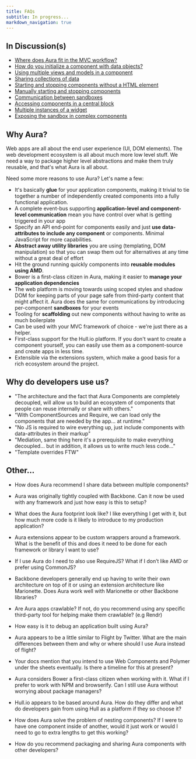 ```yaml
---
title: FAQs
subtitle: In progress...
markdown_navigation: true
---
```


## In Discussion(s)

* [Where does Aura fit in the MVC workflow?](https://github.com/aurajs/aura/issues/223)
* [How do you initialize a component with data objects?](https://github.com/aurajs/aura/issues/222)
* [Using multiple views and models in a component](https://github.com/aurajs/aura/issues/224)
* [Sharing collections of data](https://github.com/karlwestin/aura-example)
* [Starting and stopping components without a HTML element](https://github.com/aurajs/aura/issues/258)
* [Manually starting and stopping components](https://github.com/aurajs/aura/issues/247)
* [Communication between sandboxes](https://github.com/aurajs/aura/pull/193)
* [Accessing components in a central block](https://github.com/aurajs/aura/issues/296)
* [Multiple instances of a widget](https://github.com/aurajs/aura/issues/167)
* [Exposing the sandbox in complex components](https://github.com/aurajs/aura/issues/285)

## Why Aura?

Web apps are all about the end user experience (UI, DOM elements). The web development ecosystem is all about much more low level stuff. We need a way to package higher level abstractions and make them truly reusable, and that's what Aura is all about.

Need some more reasons to use Aura? Let's name a few:

* It's basically **glue** for your application components, making it trivial to tie together a number of independently created components into a fully functional application.
* A complete event-bus supporting **application-level and component-level communication** mean you have control over what is getting triggered in your app
* Specify an API end-point for components easily and just **use data-attributes to include any component** or components. Minimal JavaScript for more capabilities.
* **Abstract away utility libraries** you are using (templating, DOM manipulation) so that you can swap them out for alternatives at any time without a great deal of effort
* Hit the ground running quickly components into **reusable modules using AMD**.
* Bower is a first-class citizen in Aura, making it easier to **manage your application dependencies**
* The web platform is moving towards using scoped styles and shadow DOM for keeping parts of your page safe from third-party content that might affect it. Aura does the same for communications by introducing per-component **sandboxes** for your events
* Tooling for **scaffolding** out new components without having to write as much boilerplate
* Can be used with your MVC framework of choice - we're just there as a helper.
* First-class support for the Hull.io platform. If you don't want to create a component yourself, you can easily use them as a component-source and create apps in less time.
* Extensible via the extensions system, which make a good basis for a rich ecosystem around the project.



## Why do developers use us?

* "The architecture and the fact that Aura Components are completely decoupled, will allow us to build an ecosystem of components that people can reuse internally or share with others."
* "With ComponentSources and Require, we can load only the components that are needed by the app... at runtime."
* "No JS is required to wire everything up, just include components with data-attributes in their markup"
* "Mediation, same thing here it's a prerequisite to make everything decoupled... but in addition, it allows us to write much less code..."
* "Template overrides FTW"


## Other...

* How does Aura recommend I share data between multiple components?

* Aura was originally tightly coupled with Backbone. Can it now be used with any framework and just how easy is this to setup?

* What does the Aura footprint look like? I like everything I get with it, but how much more code is it likely to introduce to my production application?

* Aura extensions appear to be custom wrappers around a framework. What is the benefit of this and does it need to be done for each framework or library I want to use?

* If I use Aura do I need to also use RequireJS? What if I don’t like AMD or prefer using CommonJS?

* Backbone developers generally end up having to write their own architecture on top of it or using an extension architecture like Marionette. Does Aura work well with Marionette or other Backbone libraries?

* Are Aura apps crawlable? If not, do you recommend using any specific third-party tool for helping make them crawlable? (e.g Rendr)

* How easy is it to debug an application built using Aura?

* Aura appears to be a little similar to Flight by Twitter. What are the main differences between them and why or where should I use Aura instead of flight?

* Your docs mention that you intend to use Web Components and Polymer under the sheets eventually. Is there a timeline for this at present?

* Aura considers Bower a first-class citizen when working with it. What if I prefer to work with NPM and browserify. Can I still use Aura without worrying about package managers?

* Hull.io appears to be based around Aura. How do they differ and what do developers gain from using Hull as a platform if they so choose it?

* How does Aura solve the problem of nesting components? If I were to have one component inside of another, would it just work or would I need to go to extra lengths to get this working? 

* How do you recommend packaging and sharing Aura components with other developers?

